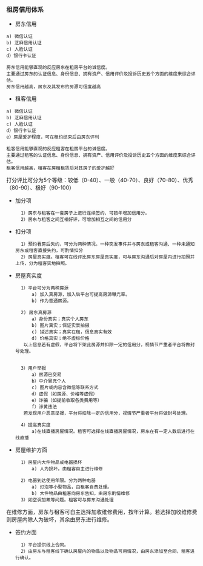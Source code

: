 ### 租房信用体系 ###

   - 房东信用

    a) 微信认证
    b) 芝麻信用认证
    c) 人脸认证
    d）银行卡认证
     
    房东信用能够直观的反应房东在租房平台的诚信度。
    主要通过房东的认证信息、身份信息、拥有资产、信用评价及投诉历史五个方面的维度来综合评估。
    房东信用越高，房东及其发布的房源可信度越高

   - 租客信用
   
    a) 微信认证
    b) 芝麻信用认证
    c) 人脸认证
    d）银行卡认证
    e）房屋爱护程度，可在租约结束后由房东评判 
        
    租客信用能够直观的反应租客在租房平台的诚信度。
    主要通过租客的认证信息、身份信息、拥有资产、信用评价及投诉历史五个方面的维度来综合评估。
    租客信用越高，租客在房租租赁后对其房子的爱护越好

打分评比可分为5个等级：较低（0-40）、一般（40-70）、良好（70-80）、优秀（80-90）、极好（90-100）

- 加分项
 
        1）房东与租客在一套房子上进行连续签约，可按年增加信用分。
        2）房东与租客之间互相好评，可增加相互之间的信用分


- 扣分项

        1）预约看房后失约，可分为两种情况。一种突发事件并与房东或租客沟通、一种未通知房东或租客直接失约，可酌情扣分
        2）房屋真实度。租客可在线评比房东房屋真实度，可与房东沟通后对房屋内进行拍照并上传，分为租客实地拍照。
    
- 房屋真实度
        
        1）平台可分为两种房源
            a) 加入真房源，加入后平台可提高房源曝光率。
            b) 作为普通房源。
        
        2) 房东真房源
            a）身份真实；真实个人房东
            b) 图片真实；保证实景拍摄
            c) 描述真实；真实在租，信息真实有效
            d) 价格真实；绝不虚标价格
         以上信息若有虚假，平台将下架此房源并扣除一定的信用分，视情节严重者平台将做封号处理。
      
                          
        3）用户举报
            a）房源已交易
            b）中介冒充个人
            c) 图片或内容含微信等联系方式
            d）虚假（如房源、价格等虚假）
            e）诈骗（如提前收取各类费用等）
            f）涉黄违法
         若发现用户恶意举报，平台将扣除一定的信用分，视情节严重者平台将做封号处理。
            
        4）提高真实度
            a)在线直播房屋情况。租客可选择在线直播房屋情况，房东在有一定人数后进行在线直播
            

- 房屋维护方面

        1）房屋内大件物品或电器损坏
            a) 人为损坏。由租客自主进行维修
            
        2）电器到达使用年限。分为两种电器
            a) 灯泡等小型物品，由租客自费处理。
            b) 大件物品由租客向房东告知，由房东酌情维修
        3）如空调加氟等问题。租客可与房东沟通处理
       
在维修方面，房东与租客可自主选择加收维修费用，按年计算。若选择加收维修费则房屋内除人为破坏，其余由房东进行维修。

- 签约方面

        1）平台提供线上合同。
        2）由房东与租客线下确认房屋内的物品以及物品可用情况，由房东添加至合同，租客进行确认。
        


